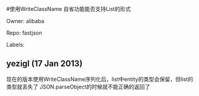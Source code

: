 #使用WriteClassName 自省功能能否支持List<Entity>的形式

Owner: alibaba

Repo: fastjson

Labels: 

## yezigl (17 Jan 2013)

现在的版本使用WriteClassName序列化后，list中entity的类型会保留，但list的类型就丢失了
JSON.parseObject的时候就不能正确的返回了


